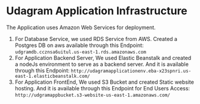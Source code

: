 # Udagram Application Infrastructure


The Application uses Amazon Web Services for deployment.
1.	For Database Service, we used RDS Service from AWS.
Created a Postgres DB on aws available through this Endpoint:
                             `udgramdb.ccznsa6uitul.us-east-1.rds.amazonaws.com`
2.	For Application Backend Server, We used Elastic Beanstalk and created a nodeJs environment to serve as a backend server.
And it is available through this Endpoint:
                    `http://udagramapplicationenv.eba-x23spnri.us-east-1.elasticbeanstalk.com/`
3.	For Application FrontEnd, We used S3 Bucket and created Static website hosting.
And it is available through this Endpoint for End Users Access:
                    `http://udgramappbucket.s3-website-us-east-1.amazonaws.com/`


